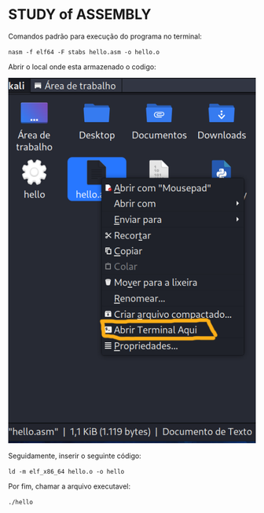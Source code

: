# STUDY of ASSEMBLY

Comandos padrão para execução do programa no terminal:

`nasm -f elf64 -F stabs hello.asm -o hello.o`

Abrir o local onde esta armazenado o codigo:

![Print](https://github.com/DebbieMatt/STUDY-ASSEMBLY/blob/b9047be4bae481fcef6aac8b3a2ec733bfced354/Print.png)

Seguidamente, inserir o seguinte código:

`ld -m elf_x86_64 hello.o -o hello`

Por fim, chamar a arquivo executavel:

`./hello` 
